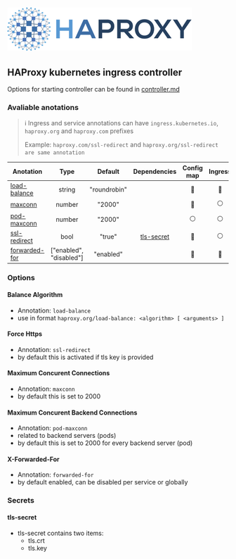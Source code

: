 # ![HAProxy](../assets/images/haproxy-weblogo-210x49.png "HAProxy")

## HAProxy kubernetes ingress controller

Options for starting controller can be found in [controller.md](controller.md)

### Avaliable anotations

> :information_source: Ingress and service annotations can have `ingress.kubernetes.io`, `haproxy.org` and `haproxy.com` prefixes
>
> Example: `haproxy.com/ssl-redirect` and `haproxy.org/ssl-redirect are same annotation`

| Anotation | Type | Default | Dependencies | Config map | Ingress | Service | Example |
| - |:-:|:-:|:-:|:-:|:-:|:-:|:-:|
| [load-balance](#balance-algorithm) | string | "roundrobin" |  |:large_blue_circle:|:large_blue_circle:|:large_blue_circle:||
| [maxconn](#maximum-concurent-connections) | number | "2000" |  |:large_blue_circle:|:white_circle:|:white_circle:||
| [pod-maxconn](#maximum-concurent-backend-connections) | number | "2000" |  |:white_circle:|:white_circle:|:large_blue_circle:||
| [ssl-redirect](#force-https) | bool | "true" | [tls-secret](#tls-secret) |:large_blue_circle:|:white_circle:|:white_circle:|:construction:|
| [forwarded-for](#x-forwarded-for) | ["enabled", "disabled"] | "enabled" |  |:large_blue_circle:|:large_blue_circle:|:large_blue_circle:||

### Options

#### Balance Algorithm

- Annotation: `load-balance`
- use in format  `haproxy.org/load-balance: <algorithm> [ <arguments> ]`

#### Force Https

- Annotation: `ssl-redirect`
- by default this is activated if tls key is provided

#### Maximum Concurent Connections

- Annotation: `maxconn`
- by default this is set to 2000

#### Maximum Concurent Backend Connections

- Annotation: `pod-maxconn`
- related to backend servers (pods)
- by default this is set to 2000 for every backend server (pod)

#### X-Forwarded-For

- Annotation: `forwarded-for`
- by default enabled, can be disabled per service or globally

### Secrets

#### tls-secret

- tls-secret contains two items:
  - tls.crt
  - tls.key